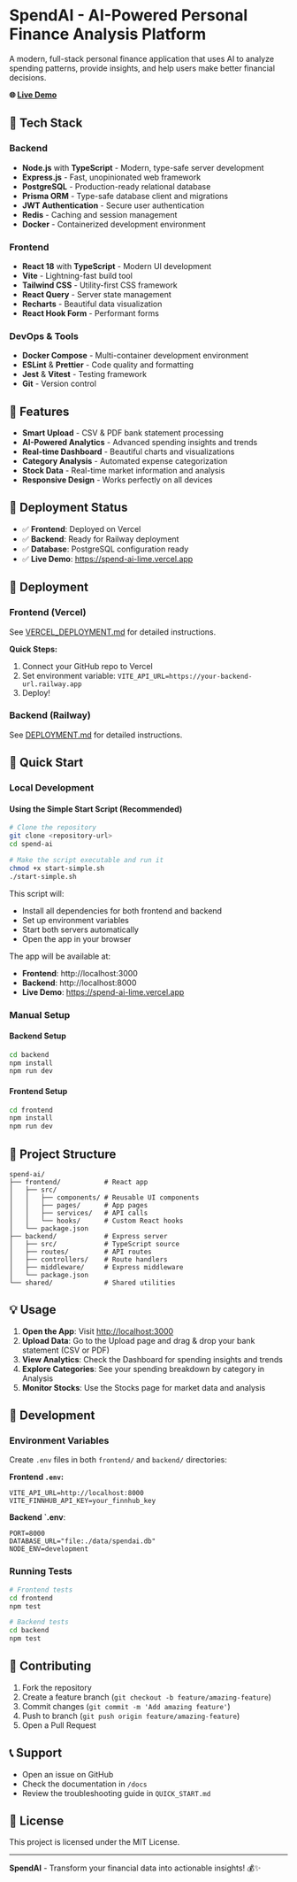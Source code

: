 # SpendAI - AI-Powered Personal Finance Analysis Platform

A modern, full-stack personal finance application that uses AI to analyze spending patterns, provide insights, and help users make better financial decisions.

**🌐 [Live Demo](https://spend-ai-lime.vercel.app)**

## 🚀 Tech Stack

### Backend
- **Node.js** with **TypeScript** - Modern, type-safe server development
- **Express.js** - Fast, unopinionated web framework
- **PostgreSQL** - Production-ready relational database
- **Prisma ORM** - Type-safe database client and migrations
- **JWT Authentication** - Secure user authentication
- **Redis** - Caching and session management
- **Docker** - Containerized development environment

### Frontend
- **React 18** with **TypeScript** - Modern UI development
- **Vite** - Lightning-fast build tool
- **Tailwind CSS** - Utility-first CSS framework
- **React Query** - Server state management
- **Recharts** - Beautiful data visualization
- **React Hook Form** - Performant forms

### DevOps & Tools
- **Docker Compose** - Multi-container development environment
- **ESLint** & **Prettier** - Code quality and formatting
- **Jest** & **Vitest** - Testing framework
- **Git** - Version control

## 🎯 Features

- **Smart Upload** - CSV & PDF bank statement processing
- **AI-Powered Analytics** - Advanced spending insights and trends
- **Real-time Dashboard** - Beautiful charts and visualizations
- **Category Analysis** - Automated expense categorization
- **Stock Data** - Real-time market information and analysis
- **Responsive Design** - Works perfectly on all devices

## 🚀 Deployment Status

- ✅ **Frontend**: Deployed on Vercel
- ✅ **Backend**: Ready for Railway deployment
- ✅ **Database**: PostgreSQL configuration ready
- ✅ **Live Demo**: https://spend-ai-lime.vercel.app

## 🚀 Deployment

### Frontend (Vercel)
See [VERCEL_DEPLOYMENT.md](./VERCEL_DEPLOYMENT.md) for detailed instructions.

**Quick Steps:**
1. Connect your GitHub repo to Vercel
2. Set environment variable: `VITE_API_URL=https://your-backend-url.railway.app`
3. Deploy!

### Backend (Railway)
See [DEPLOYMENT.md](./DEPLOYMENT.md) for detailed instructions.

## 🚀 Quick Start

### Local Development

#### Using the Simple Start Script (Recommended)

```bash
# Clone the repository
git clone <repository-url>
cd spend-ai

# Make the script executable and run it
chmod +x start-simple.sh
./start-simple.sh
```

This script will:
- Install all dependencies for both frontend and backend
- Set up environment variables
- Start both servers automatically
- Open the app in your browser

The app will be available at:
- **Frontend**: http://localhost:3000
- **Backend**: http://localhost:8000
- **Live Demo**: https://spend-ai-lime.vercel.app

### Manual Setup

#### Backend Setup
```bash
cd backend
npm install
npm run dev
```

#### Frontend Setup
```bash
cd frontend
npm install
npm run dev
```

## 📁 Project Structure

```
spend-ai/
├── frontend/           # React app
│   ├── src/
│   │   ├── components/ # Reusable UI components
│   │   ├── pages/      # App pages
│   │   ├── services/   # API calls
│   │   └── hooks/      # Custom React hooks
│   └── package.json
├── backend/            # Express server
│   ├── src/            # TypeScript source
│   ├── routes/         # API routes
│   ├── controllers/    # Route handlers
│   ├── middleware/     # Express middleware
│   └── package.json
└── shared/             # Shared utilities
```

## 💡 Usage

1. **Open the App**: Visit [http://localhost:3000](https://spend-ai-lime.vercel.app)
2. **Upload Data**: Go to the Upload page and drag & drop your bank statement (CSV or PDF)
3. **View Analytics**: Check the Dashboard for spending insights and trends
4. **Explore Categories**: See your spending breakdown by category in Analysis
5. **Monitor Stocks**: Use the Stocks page for market data and analysis

## 🔧 Development

### Environment Variables

Create `.env` files in both `frontend/` and `backend/` directories:

**Frontend `.env`:**
```
VITE_API_URL=http://localhost:8000
VITE_FINNHUB_API_KEY=your_finnhub_key
```

**Backend `.env**:
```
PORT=8000
DATABASE_URL="file:./data/spendai.db"
NODE_ENV=development
```

### Running Tests

```bash
# Frontend tests
cd frontend
npm test

# Backend tests  
cd backend
npm test
```

## 🤝 Contributing

1. Fork the repository
2. Create a feature branch (`git checkout -b feature/amazing-feature`)
3. Commit changes (`git commit -m 'Add amazing feature'`)
4. Push to branch (`git push origin feature/amazing-feature`)
5. Open a Pull Request

## 📞 Support

- Open an issue on GitHub
- Check the documentation in `/docs`
- Review the troubleshooting guide in `QUICK_START.md`

## 📄 License

This project is licensed under the MIT License.

---

**SpendAI** - Transform your financial data into actionable insights! 💰✨ 
